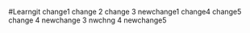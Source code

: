 #Learngit
change1
change 2
change 3
newchange1
change4
change5
change 4
newchange 3
nwchng 4
newchange5